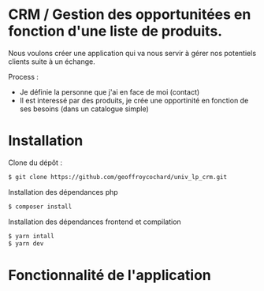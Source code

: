 # CRM / Gestion des opportunitées en fonction d'une liste de produits.

Nous voulons créer une application qui va nous servir à gérer nos potentiels clients 
suite à un échange.

Process : 
 * Je définie la personne que j'ai en face de moi (contact)
 * Il est interessé par des produits, je crée une opportinité en fonction de ses besoins (dans un catalogue simple)
 
# Installation

Clone du dépôt :

`````bash
$ git clone https://github.com/geoffroycochard/univ_lp_crm.git
````` 

Installation des dépendances php
`````bash
$ composer install
````` 



Installation des dépendances frontend et compilation
`````bash
$ yarn intall
$ yarn dev
`````

# Fonctionnalité de l'application